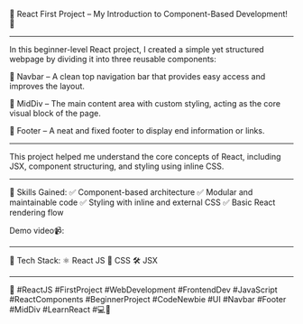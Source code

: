 🚀 React First Project – My Introduction to Component-Based Development! 🧩

----------------------------------------------------------------------------------------------------------------------------------------------------------------
In this beginner-level React project, I created a simple yet structured webpage by dividing it into three reusable components:

🔹 Navbar – A clean top navigation bar that provides easy access and improves the layout.

🔸 MidDiv – The main content area with custom styling, acting as the core visual block of the page.

🔹 Footer – A neat and fixed footer to display end information or links.

----------------------------------------------------------------------------------------------------------------------------------------------------------------
This project helped me understand the core concepts of React, including JSX, component structuring, and styling using inline CSS.

----------------------------------------------------------------------------------------------------------------------------------------------------------------
🧠 Skills Gained:
✅ Component-based architecture
✅ Modular and maintainable code
✅ Styling with inline and external CSS
✅ Basic React rendering flow


Demo video📹:

----------------------------------------------------------------------------------------------------------------------------------------------------------------
📁 Tech Stack:
⚛️ React JS
💅 CSS
🛠️ JSX

----------------------------------------------------------------------------------------------------------------------------------------------------------------
📌 #ReactJS #FirstProject #WebDevelopment #FrontendDev #JavaScript #ReactComponents #BeginnerProject #CodeNewbie #UI #Navbar #Footer #MidDiv #LearnReact #💻🚀
